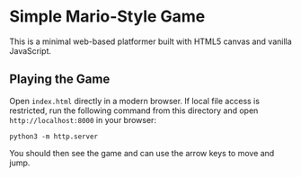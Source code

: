 # Simple Mario-Style Game

This is a minimal web-based platformer built with HTML5 canvas and vanilla JavaScript.

## Playing the Game

Open `index.html` directly in a modern browser. If local file access is restricted, run the following command from this directory and open `http://localhost:8000` in your browser:

```
python3 -m http.server
```

You should then see the game and can use the arrow keys to move and jump.
